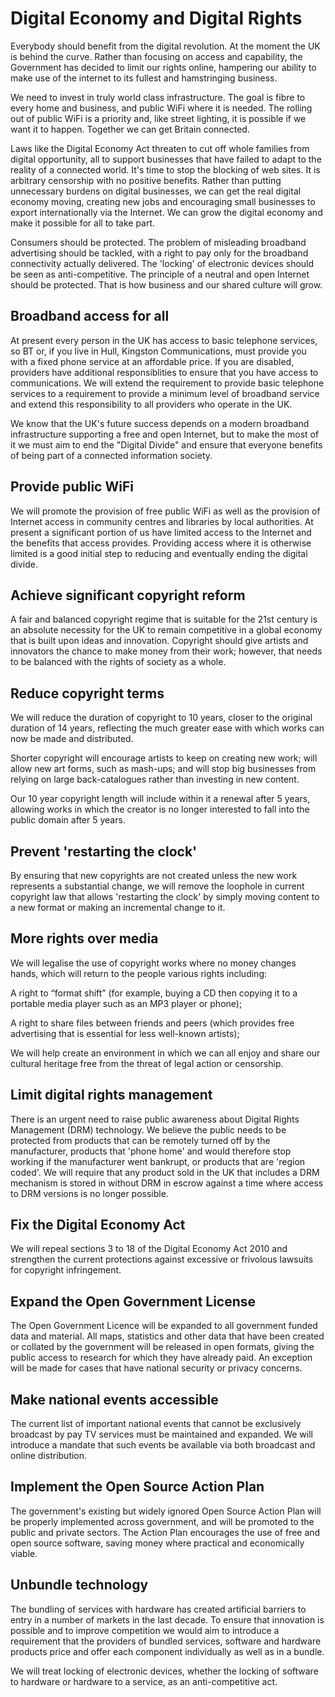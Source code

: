 Digital Economy and Digital Rights
==================================

Everybody should benefit from the digital revolution. At the moment the UK is behind the curve.  Rather than focusing on access and capability, the Government has decided to limit our rights online, hampering our ability to make use of the internet to its fullest and hamstringing business.

We need to invest in truly world class infrastructure. The goal is fibre to every home and business, and public WiFi where it is needed. The rolling out of public WiFi is a priority and, like street lighting, it is possible if we want it to happen. Together we can get Britain connected.

Laws like the Digital Economy Act threaten to cut off whole families from digital opportunity, all to support businesses that have failed to adapt to the reality of a connected world.  It's time to stop the blocking of web sites. It is arbitrary censorship with no positive benefits. Rather than putting unnecessary burdens on digital businesses, we can get the real digital economy moving, creating new jobs and encouraging small businesses to export internationally via the Internet. We can grow the digital economy and make it possible for all to take part.

Consumers should be protected. The problem of misleading broadband advertising should be tackled, with a right to pay only for the broadband connectivity actually delivered. The 'locking' of electronic devices should be seen as anti-competitive. The principle of a neutral and open Internet should be protected. That is how business and our shared culture will grow.


Broadband access for all
------------------------

At present every person in the UK has access to basic telephone services, so BT or, if you live in Hull, Kingston Communications, must provide you with a fixed phone service at an affordable price. If you are disabled, providers have additional responsiblities to ensure that you have access to communications.  We will extend the requirement to provide basic telephone services to a requirement to provide a minimum level of broadband service and extend this responsibility to all providers who operate in the UK.

We know that the UK's future success depends on a modern broadband infrastructure supporting a free and open Internet, but to make the most of it we must aim to end the "Digital Divide" and ensure that everyone benefits of being part of a connected information society.


Provide public WiFi
-------------------

We will promote the provision of free public WiFi as well as the provision of Internet access in community centres and libraries by local authorities. At present a significant portion of us have limited access to the Internet and the benefits that access provides. Providing access where it is otherwise limited is a good initial step to reducing and eventually ending the digital divide.


Achieve significant copyright reform
------------------------------------

A fair and balanced copyright regime that is suitable for the 21st century is an absolute necessity for the UK to remain competitive in a global economy that is built upon ideas and innovation. Copyright should give artists and innovators the chance to make money from their work; however, that needs to be balanced with the rights of society as a whole.


Reduce copyright terms
----------------------

We will reduce the duration of copyright to 10 years, closer to the original duration of 14 years, reflecting the much greater ease with which works can now be made and distributed.

Shorter copyright will encourage artists to keep on creating new work; will allow new art forms, such as mash-ups; and will stop big businesses from relying on large back-catalogues rather than investing in new content.

Our 10 year copyright length will include within it a renewal after 5 years, allowing works in which the creator is no longer interested to fall into the public domain after 5 years.


Prevent 'restarting the clock'
------------------------------

By ensuring that new copyrights are not created unless the new work represents a substantial change, we will remove the loophole in current copyright law that allows 'restarting the clock' by simply moving content to a new format or making an incremental change to it.


More rights over media
----------------------

We will legalise the use of copyright works where no money changes hands, which will return to the people various rights including:

A right to “format shift” (for example, buying a CD then copying it to a portable media player such as an MP3 player or phone);

A right to share files between friends and peers (which provides free advertising that is essential for less well-known artists);

We will help create an environment in which we can all enjoy and share our cultural heritage free from the threat of legal action or censorship.


Limit digital rights management
-------------------------------

There is an urgent need to raise public awareness about Digital Rights Management (DRM) technology. We believe the public needs to be protected from products that can be remotely turned off by the manufacturer, products that 'phone home' and would therefore stop working if the manufacturer went bankrupt, or products that are 'region coded'.  We will require that any product sold in the UK that includes a DRM mechanism is stored in without DRM in escrow against a time where access to DRM versions is no longer possible.


Fix the Digital Economy Act
---------------------------

We will repeal sections 3 to 18 of the Digital Economy Act 2010 and strengthen the current protections against excessive or frivolous lawsuits for copyright infringement.


Expand the Open Government License
----------------------------------

The Open Government Licence will be expanded to all government funded data and material. All maps, statistics and other data that have been created or collated by the government will be released in open formats, giving the public access to research for which they have already paid. An exception will be made for cases that have national security or privacy concerns.


Make national events accessible
-------------------------------

The current list of important national events that cannot be exclusively broadcast by pay TV services must be maintained and expanded. We will introduce a mandate that such events be available via both broadcast and online distribution.


Implement the Open Source Action Plan
-------------------------------------

The government's existing but widely ignored Open Source Action Plan will be properly implemented across government, and will be promoted to the public and private sectors. The Action Plan encourages the use of free and open source software, saving money where practical and economically viable.


Unbundle technology
-------------------

The bundling of services with hardware has created artificial barriers to entry in a number of markets in the last decade.  To ensure that innovation is possible and to improve competition we would aim to introduce a requirement that the providers of bundled services, software and hardware products price and offer each component individually as well as in a bundle.

We will treat locking of electronic devices, whether the locking of software to hardware or hardware to a service, as an anti-competitive act.

